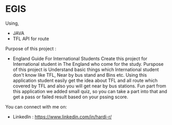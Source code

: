 # EGIS
Using,
  - JAVA
  - TFL API for route
    
Purpose of this project :    
  - England Guide For International Students
    Create this project for International student in The England who come for the study.
    Purspose of this project is Understand basic things which International student don't know like TFL, Near by bus stand and Bins etc.
    Using this application student easily get the idea about TFL and all route which covered by TFL and also you will get near by bus stations.
    Fun part from this application we added small quiz, so you can take a part into that and get a pass or failed result based on your pssing score.
    
You can connect with me on:

- LinkedIn : https://www.linkedin.com/in/hardi-r/
